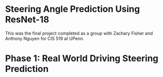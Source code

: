 # Steering Angle Prediction Using ResNet-18
This was the final project completed as a group with Zachary Fisher and Anthony Nguyen for CIS 519 at UPenn.

# Phase 1: Real World Driving Steering Prediction
